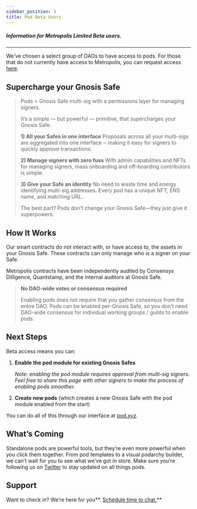 ```yaml
---
sidebar_position: 3
title: Pod Beta Users
---
```


##### Information for Metropolis Limited Beta users.

---

We’ve chosen a select group of DAOs to have access to pods. For those that do not currently have access to Metropolis, you can request access [here](https://metropods.typeform.com/build). 

## Supercharge your Gnosis Safe

> Pods = Gnosis Safe multi-sig with a permissions layer for managing signers.
>
> It’s a simple — but powerful — primitive, that supercharges your Gnosis Safe.
> 
> **1) All your Safes in one interface**
> Proposals across all your multi-sigs are aggregated into one interface ‒ making it easy for signers to quickly approve transactions.
> 
> **2) Manage signers with zero fuss**
> With admin capabilities and NFTs for managing signers, mass onboarding and off-boarding contributors is simple.
> 
> **3) Give your Safe an identity**
> No need to waste time and energy identifying multi-sig addresses. Every pod has a unique NFT, ENS name, and matching URL.
> 
> The best part? Pods don’t change your Gnosis Safe—they just give it superpowers.

## How It Works

Our smart contracts do not interact with, or have access to, the assets in your Gnosis Safe. These contracts can only manage who is a signer on your Safe.

Metropolis contracts have been independently audited by Consensys Dilligence, Quantstamp, and the internal auditors at Gnosis Safe.

> **No DAO-wide votes or consensus required**
> 
> Enabling pods does not require that you gather consensus from the entire DAO. Pods can be enabled per-Gnosis Safe, so you don’t need DAO-wide consensus for individual working groups / guilds to enable pods.

## Next Steps

Beta access means you can:

1. **Enable the pod module for existing Gnosis Safes**

    *Note: enabling the pod module requires approval from multi-sig signers. Feel free to share this page with other signers to make the process of enabling pods smoother.*

2. **Create new pods** (which creates a new Gnosis Safe with the pod module enabled from the start)

You can do all of this through our interface at [pod.xyz](https://pod.xyz/).

## What’s Coming

Standalone pods are powerful tools, but they’re even more powerful when you click them together. From pod templates to a visual podarchy builder, we can’t wait for you to see what we’ve got in store. Make sure you’re following us on [Twitter](https://twitter.com/metropolis) to stay updated on all things pods.

## Support

Want to check in? We’re here for you**. [Schedule time to chat.](https://calendly.com/d/dxs-8fy-2km/pod-beta-access-check-in?month=2022-08)**
